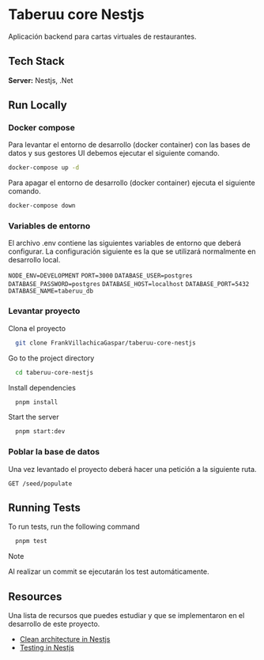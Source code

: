 # Taberuu core Nestjs

Aplicación backend para cartas virtuales de restaurantes.

## Tech Stack

**Server:** Nestjs, .Net

## Run Locally

### Docker compose

Para levantar el entorno de desarrollo (docker container) con las bases de datos y sus gestores UI debemos ejecutar el siguiente comando.

```bash
docker-compose up -d
```

Para apagar el entorno de desarrollo (docker container) ejecuta el siguiente comando.

```bash
docker-compose down
```

### Variables de entorno

El archivo .env contiene las siguientes variables de entorno que deberá configurar.
La configuración siguiente es la que se utilizará normalmente en desarrollo local.

`NODE_ENV=DEVELOPMENT`
`PORT=3000`
`DATABASE_USER=postgres`
`DATABASE_PASSWORD=postgres`
`DATABASE_HOST=localhost`
`DATABASE_PORT=5432`
`DATABASE_NAME=taberuu_db`

### Levantar proyecto

Clona el proyecto

```bash
  git clone FrankVillachicaGaspar/taberuu-core-nestjs
```

Go to the project directory

```bash
  cd taberuu-core-nestjs
```

Install dependencies

```bash
  pnpm install
```

Start the server

```bash
  pnpm start:dev
```

### Poblar la base de datos

Una vez levantado el proyecto deberá hacer una petición a la siguiente ruta.

```text
GET /seed/populate
```

## Running Tests

To run tests, run the following command

```bash
  pnpm test
```

> [!NOTE]  
> Al realizar un commit se ejecutarán los test automáticamente.

## Resources

Una lista de recursos que puedes estudiar y que se implementaron en el desarrollo de este proyecto.

- [Clean architecture in Nestjs](https://www.youtube.com/watch?v=4_4p5Ojs5XA)
- [Testing in Nestjs](https://www.tomray.dev/nestjs-unit-testing)
